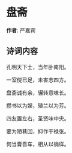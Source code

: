 # 盘斋

**作者**: 严嘉宾

## 诗词内容

孔明天下士，当年卧南阳。

一室傥已足，未害志四方。

盘斋诚有余，辗转意味长。

攒书以为娱，殖兰以为芳。

四友置左右，圣贤味中央。

要为陋巷回，抑作干禄张。

何当膏吾车，相从以徜徉。

